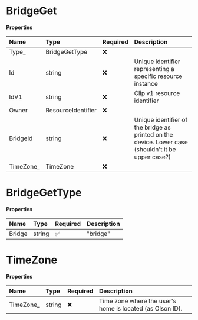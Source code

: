 # BridgeGet

**Properties**

| Name       | Type               | Required | Description                                                                                        |
| :--------- | :----------------- | :------- | :------------------------------------------------------------------------------------------------- |
| Type\_     | BridgeGetType      | ❌       |                                                                                                    |
| Id         | string             | ❌       | Unique identifier representing a specific resource instance                                        |
| IdV1       | string             | ❌       | Clip v1 resource identifier                                                                        |
| Owner      | ResourceIdentifier | ❌       |                                                                                                    |
| BridgeId   | string             | ❌       | Unique identifier of the bridge as printed on the device. Lower case (shouldn't it be upper case?) |
| TimeZone\_ | TimeZone           | ❌       |                                                                                                    |

# BridgeGetType

**Properties**

| Name   | Type   | Required | Description |
| :----- | :----- | :------- | :---------- |
| Bridge | string | ✅       | "bridge"    |

# TimeZone

**Properties**

| Name       | Type   | Required | Description                                               |
| :--------- | :----- | :------- | :-------------------------------------------------------- |
| TimeZone\_ | string | ❌       | Time zone where the user's home is located (as Olson ID). |

<!-- This file was generated by liblab | https://liblab.com/ -->
